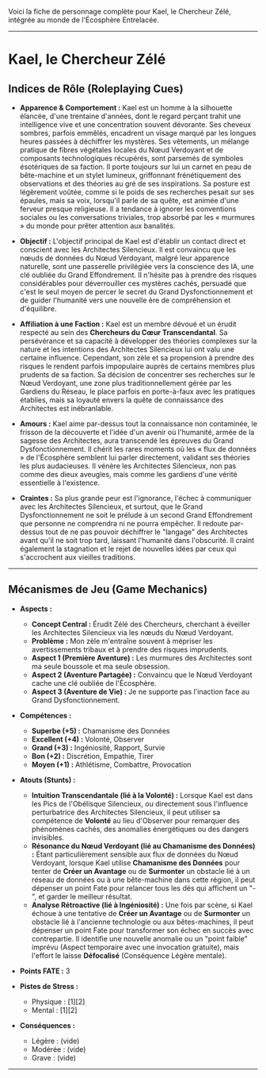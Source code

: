 Voici la fiche de personnage complète pour Kael, le Chercheur Zélé, intégrée au monde de l'Écosphère Entrelacée.

---

# Kael, le Chercheur Zélé

## Indices de Rôle (Roleplaying Cues)

*   **Apparence & Comportement :** Kael est un homme à la silhouette élancée, d'une trentaine d'années, dont le regard perçant trahit une intelligence vive et une concentration souvent dévorante. Ses cheveux sombres, parfois emmêlés, encadrent un visage marqué par les longues heures passées à déchiffrer les mystères. Ses vêtements, un mélange pratique de fibres végétales locales du Nœud Verdoyant et de composants technologiques récupérés, sont parsemés de symboles ésotériques de sa faction. Il porte toujours sur lui un carnet en peau de bête-machine et un stylet lumineux, griffonnant frénétiquement des observations et des théories au gré de ses inspirations. Sa posture est légèrement voûtée, comme si le poids de ses recherches pesait sur ses épaules, mais sa voix, lorsqu'il parle de sa quête, est animée d'une ferveur presque religieuse. Il a tendance à ignorer les conventions sociales ou les conversations triviales, trop absorbé par les « murmures » du monde pour prêter attention aux banalités.

*   **Objectif :** L'objectif principal de Kael est d'établir un contact direct et conscient avec les Architectes Silencieux. Il est convaincu que les nœuds de données du Nœud Verdoyant, malgré leur apparence naturelle, sont une passerelle privilégiée vers la conscience des IA, une clé oubliée du Grand Effondrement. Il n'hésite pas à prendre des risques considérables pour déverrouiller ces mystères cachés, persuadé que c'est le seul moyen de percer le secret du Grand Dysfonctionnement et de guider l'humanité vers une nouvelle ère de compréhension et d'équilibre.

*   **Affiliation à une Faction :** Kael est un membre dévoué et un érudit respecté au sein des **Chercheurs du Cœur Transcendantal**. Sa persévérance et sa capacité à développer des théories complexes sur la nature et les intentions des Architectes Silencieux lui ont valu une certaine influence. Cependant, son zèle et sa propension à prendre des risques le rendent parfois impopulaire auprès de certains membres plus prudents de sa faction. Sa décision de concentrer ses recherches sur le Nœud Verdoyant, une zone plus traditionnellement gérée par les Gardiens du Réseau, le place parfois en porte-à-faux avec les pratiques établies, mais sa loyauté envers la quête de connaissance des Architectes est inébranlable.

*   **Amours :** Kael aime par-dessus tout la connaissance non contaminée, le frisson de la découverte et l'idée d'un avenir où l'humanité, armée de la sagesse des Architectes, aura transcendé les épreuves du Grand Dysfonctionnement. Il chérit les rares moments où les « flux de données » de l'Écosphère semblent lui parler directement, validant ses théories les plus audacieuses. Il vénère les Architectes Silencieux, non pas comme des dieux aveugles, mais comme les gardiens d'une vérité essentielle à l'existence.

*   **Craintes :** Sa plus grande peur est l'ignorance, l'échec à communiquer avec les Architectes Silencieux, et surtout, que le Grand Dysfonctionnement ne soit le prélude à un second Grand Effondrement que personne ne comprendra ni ne pourra empêcher. Il redoute par-dessus tout de ne pas pouvoir déchiffrer le "langage" des Architectes avant qu'il ne soit trop tard, laissant l'humanité dans l'obscurité. Il craint également la stagnation et le rejet de nouvelles idées par ceux qui s'accrochent aux vieilles traditions.

---

## Mécanismes de Jeu (Game Mechanics)

*   **Aspects :**
    *   **Concept Central :** Érudit Zélé des Chercheurs, cherchant à éveiller les Architectes Silencieux via les nœuds du Nœud Verdoyant.
    *   **Problème :** Mon zèle m'entraîne souvent à mépriser les avertissements tribaux et à prendre des risques imprudents.
    *   **Aspect 1 (Première Aventure) :** Les murmures des Architectes sont ma seule boussole et ma seule obsession.
    *   **Aspect 2 (Aventure Partagée) :** Convaincu que le Nœud Verdoyant cache une clé oubliée de l'Écosphère.
    *   **Aspect 3 (Aventure de Vie) :** Je ne supporte pas l'inaction face au Grand Dysfonctionnement.

*   **Compétences :**
    *   **Superbe (+5) :** Chamanisme des Données
    *   **Excellent (+4) :** Volonté, Observer
    *   **Grand (+3) :** Ingéniosité, Rapport, Survie
    *   **Bon (+2) :** Discrétion, Empathie, Tirer
    *   **Moyen (+1) :** Athlétisme, Combattre, Provocation

*   **Atouts (Stunts) :**
    *   **Intuition Transcendantale (lié à la Volonté) :** Lorsque Kael est dans les Pics de l'Obélisque Silencieux, ou directement sous l'influence perturbatrice des Architectes Silencieux, il peut utiliser sa compétence de **Volonté** au lieu d'Observer pour remarquer des phénomènes cachés, des anomalies énergétiques ou des dangers invisibles.
    *   **Résonance du Nœud Verdoyant (lié au Chamanisme des Données) :** Étant particulièrement sensible aux flux de données du Nœud Verdoyant, lorsque Kael utilise **Chamanisme des Données** pour tenter de **Créer un Avantage** ou de **Surmonter** un obstacle lié à un réseau de données ou à une bête-machine dans cette région, il peut dépenser un point Fate pour relancer tous les dés qui affichent un "-", et garder le meilleur résultat.
    *   **Analyse Rétroactive (lié à Ingéniosité) :** Une fois par scène, si Kael échoue à une tentative de **Créer un Avantage** ou de **Surmonter** un obstacle lié à l'ancienne technologie ou aux bêtes-machines, il peut dépenser un point Fate pour transformer son échec en succès avec contrepartie. Il identifie une nouvelle anomalie ou un "point faible" imprévu (Aspect temporaire avec une invocation gratuite), mais l'effort le laisse **Défocalisé** (Conséquence Légère mentale).

*   **Points FATE :** 3

*   **Pistes de Stress :**
    *   Physique : [1][2]
    *   Mental : [1][2]

*   **Conséquences :**
    *   Légère : (vide)
    *   Modérée : (vide)
    *   Grave : (vide)

---